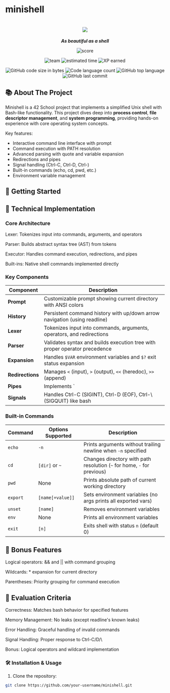 # minishell

<h1 align="center">
	<img src="https://github.com/lkilpela/42-project-badges/blob/main/badges/minishellm.png" />
</h1>

<p align="center">
	<b><i>As beautiful as a shell</i></b><br>
</p>

<p align="center">
    <img alt="score" src="https://img.shields.io/badge/score-100%2F100-brightgreen" />
<p align="center">
    <img alt="team" src="https://img.shields.io/badge/team-2%20members-yellow" />
    <img alt="estimated time" src="https://img.shields.io/badge/time%20spent-300%20hours-blue" />
    <img alt="XP earned" src="https://img.shields.io/badge/XP%20earned-2016-orange" />
<p align="center">
	<img alt="GitHub code size in bytes" src="https://img.shields.io/github/languages/code-size/your-username/minishell?color=lightblue" />
	<img alt="Code language count" src="https://img.shields.io/github/languages/count/your-username/minishell?color=yellow" />
	<img alt="GitHub top language" src="https://img.shields.io/github/languages/top/your-username/minishell?color=blue" />
	<img alt="GitHub last commit" src="https://img.shields.io/github/last-commit/your-username/minishell?color=green" />
</p>

## 📚 About The Project

Minishell is a 42 School project that implements a simplified Unix shell with Bash-like functionality. This project dives deep into **process control**, **file descriptor management**, and **system programming**, providing hands-on experience with core operating system concepts.

Key features:
- Interactive command line interface with prompt
- Command execution with PATH resolution
- Advanced parsing with quote and variable expansion
- Redirections and pipes
- Signal handling (Ctrl-C, Ctrl-D, Ctrl-\)
- Built-in commands (echo, cd, pwd, etc.)
- Environment variable management

## 🏁 Getting Started

## 🧠 Technical Implementation
### Core Architecture
Lexer: Tokenizes input into commands, arguments, and operators

Parser: Builds abstract syntax tree (AST) from tokens

Executor: Handles command execution, redirections, and pipes

Built-ins: Native shell commands implemented directly


### Key Components
| Component        | Description                                                                 |
|------------------|-----------------------------------------------------------------------------|
| **Prompt**       | Customizable prompt showing current directory with ANSI colors              |
| **History**      | Persistent command history with up/down arrow navigation (using readline)   |
| **Lexer**        | Tokenizes input into commands, arguments, operators, and redirections       |
| **Parser**       | Validates syntax and builds execution tree with proper operator precedence  |
| **Expansion**    | Handles `$VAR` environment variables and `$?` exit status expansion        |
| **Redirections** | Manages `<` (input), `>` (output), `<<` (heredoc), `>>` (append)           |
| **Pipes**        | Implements `|` with proper process forking and inter-process communication |
| **Signals**      | Handles Ctrl-C (SIGINT), Ctrl-D (EOF), Ctrl-\ (SIGQUIT) like bash          |

### Built-in Commands
| Command   | Options Supported          | Description                                                                 |
|-----------|----------------------------|-----------------------------------------------------------------------------|
| `echo`    | `-n`                       | Prints arguments without trailing newline when `-n` specified               |
| `cd`      | `[dir]` or `~`             | Changes directory with path resolution (`~` for home, `-` for previous)     |
| `pwd`     | None                       | Prints absolute path of current working directory                          |
| `export`  | `[name[=value]]`           | Sets environment variables (no args prints all exported vars)               |
| `unset`   | `[name]`                   | Removes environment variables                                               |
| `env`     | None                       | Prints all environment variables                                            |
| `exit`    | `[n]`                      | Exits shell with status `n` (default 0)                                    |


## 🚀 Bonus Features
Logical operators: && and || with command grouping

Wildcards: * expansion for current directory

Parentheses: Priority grouping for command execution

 ## 📝 Evaluation Criteria
Correctness: Matches bash behavior for specified features

Memory Management: No leaks (except readline's known leaks)

Error Handling: Graceful handling of invalid commands

Signal Handling: Proper response to Ctrl-C/D/\

Bonus: Logical operators and wildcard implementation

### 🛠️ Installation & Usage

1. Clone the repository:
```bash
git clone https://github.com/your-username/minishell.git
